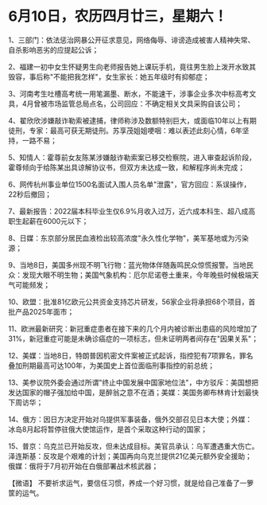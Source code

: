 # 6月10日，农历四月廿三，星期六！

1、三部门：依法惩治网暴公开征求意见，网络侮辱、诽谤造成被害人精神失常、自杀影响恶劣的应提起公诉；

2、福建一初中女生怀疑男生向老师报告她上课玩手机，竟往男生脸上泼开水致其毁容，事后称"不能把我怎样"，女生家长：她五年级时有抑郁症；

3、河南考生吐槽高考统一用笔漏墨、断水，不能速干，涉事企业多次中标高考文具，4月曾被市场监管总局点名，公司回应：不确定相关文具采购自该公司；

4、翟欣欣涉嫌敲诈勒索被逮捕，律师称涉及数额特别巨大，或面临10年以上有期徒刑，专家：最高可获无期徒刑。苏享茂姐姐哽咽：难以表述此刻心情，6年坚持，一路不易；

5、知情人：霍尊前女友陈某涉嫌敲诈勒索案已移交检察院，进入审查起诉阶段，霍尊倾向于给陈某出具谅解协议书，但双方未达成一致，和解程序尚未完成；

6、网传杭州事业单位1500名面试入围人员名单"泄露"，官方回应：系误操作，22秒后撤回；

7、最新报告：2022届本科毕业生仅6.9%月收入过万，近六成本科生、超八成高职生起薪在6000元以下；

8、日媒：东京部分居民血液检出较高浓度"永久性化学物"，美军基地或为污染源；

9、当地8日，美国多州现不明飞行物：蓝光物体伴随轰鸣民众惊慌报警。当地民众：发现大眼不明生物；美国气象机构：厄尔尼诺卷土重来，今年晚些时候极端天气可能频发；

10、欧盟：批准81亿欧元公共资金支持芯片研发，56家企业将承担68个项目，首批产品2025年面市；

11、欧洲最新研究：新冠重症患者在接下来的几个月内被诊断出患癌的风险增加了31%，新冠重症可能是未确诊癌症的一项标志，但未证明两者间存在"因果关系"；

12、美媒：当地8日，特朗普因机密文件案被正式起诉，指控犯有7项罪名，罪名叠加刑期最高可达100年，为美国史上首位面临刑事指控的前总统；

13、美参议院外委会通过所谓"终止中国发展中国家地位法"，中方驳斥：美国想把发达国家的帽子强加给中国，是醉翁之意不在酒；美媒：美国务卿布林肯计划最快下周访华；

14、俄方：因日方决定开始对乌提供军事装备，俄外交部召见日本大使；外媒：冰岛8月起将暂停驻俄大使馆运作，是首个采取这种行动的国家；

15、普京：乌克兰已开始反攻，但未达成目标。美官员承认：乌军遭遇重大伤亡。泽连斯基：反攻是个艰难的计划；美国再向乌克兰提供21亿美元额外安全援助；俄媒：俄将于7月初开始在白俄部署战术核武器；



【微语】 不要祈求运气，要信任习惯，养成一个好习惯，就是给自己准备了一箩筐的运气。


